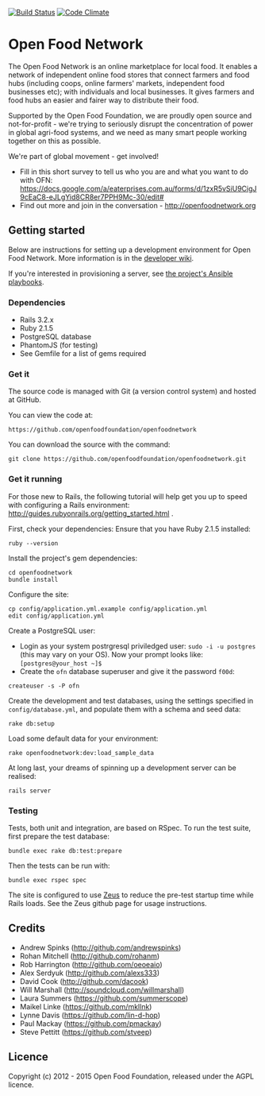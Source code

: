 [![Build Status](https://travis-ci.org/openfoodfoundation/openfoodnetwork.svg?branch=master)](https://travis-ci.org/openfoodfoundation/openfoodnetwork)
[![Code Climate](https://codeclimate.com/github/openfoodfoundation/openfoodnetwork.png)](https://codeclimate.com/github/openfoodfoundation/openfoodnetwork)

# Open Food Network

The Open Food Network is an online marketplace for local food. It enables a network of independent online food stores that connect farmers and food hubs (including coops, online farmers' markets, independent food businesses etc);  with individuals and local businesses. It gives farmers and food hubs an easier and fairer way to distribute their food.

Supported by the Open Food Foundation, we are proudly open source and not-for-profit - we're trying to seriously disrupt the concentration of power in global agri-food systems, and we need as many smart people working together on this as possible.

We're part of global movement - get involved!

* Fill in this short survey to tell us who you are and what you want to do with OFN: https://docs.google.com/a/eaterprises.com.au/forms/d/1zxR5vSiU9CigJ9cEaC8-eJLgYid8CR8er7PPH9Mc-30/edit#
* Find out more and join in the conversation - http://openfoodnetwork.org


## Getting started

Below are instructions for setting up a development environment for Open Food Network. More information is in the [developer wiki](https://github.com/openfoodfoundation/openfoodnetwork/wiki).

If you're interested in provisioning a server, see [the project's Ansible playbooks](https://github.com/openfoodfoundation/ofn_deployment).


### Dependencies

* Rails 3.2.x
* Ruby 2.1.5
* PostgreSQL database
* PhantomJS (for testing)
* See Gemfile for a list of gems required


### Get it

The source code is managed with Git (a version control system) and
hosted at GitHub.

You can view the code at:

    https://github.com/openfoodfoundation/openfoodnetwork

You can download the source with the command:

    git clone https://github.com/openfoodfoundation/openfoodnetwork.git


### Get it running

For those new to Rails, the following tutorial will help get you up to speed with configuring a Rails environment: http://guides.rubyonrails.org/getting_started.html .

First, check your dependencies: Ensure that you have Ruby 2.1.5 installed:

    ruby --version

Install the project's gem dependencies:

    cd openfoodnetwork
    bundle install

Configure the site:

    cp config/application.yml.example config/application.yml
    edit config/application.yml

Create a PostgreSQL user:

* Login as your system postrgresql priviledged user: `sudo -i -u postgres` (this may vary on your OS). Now your prompt looks like: `[postgres@your_host ~]$`
* Create the `ofn` database superuser and give it the password `f00d`:

```
createuser -s -P ofn
```

Create the development and test databases, using the settings specified in `config/database.yml`, and populate them with a schema and seed data:

    rake db:setup

Load some default data for your environment:

    rake openfoodnetwork:dev:load_sample_data

At long last, your dreams of spinning up a development server can be realised:

    rails server


### Testing

Tests, both unit and integration, are based on RSpec. To run the test suite, first prepare the test database:

    bundle exec rake db:test:prepare

Then the tests can be run with:

    bundle exec rspec spec

The site is configured to use
[Zeus](https://github.com/burke/zeus) to reduce the pre-test
startup time while Rails loads. See the Zeus github page for
usage instructions.


## Credits

* Andrew Spinks (http://github.com/andrewspinks)
* Rohan Mitchell (http://github.com/rohanm)
* Rob Harrington (http://github.com/oeoeaio)
* Alex Serdyuk (http://github.com/alexs333)
* David Cook (http://github.com/dacook)
* Will Marshall (http://soundcloud.com/willmarshall)
* Laura Summers (https://github.com/summerscope)
* Maikel Linke (https://github.com/mkllnk)
* Lynne Davis (https://github.com/lin-d-hop)
* Paul Mackay (https://github.com/pmackay)
* Steve Pettitt (https://github.com/stveep)


## Licence

Copyright (c) 2012 - 2015 Open Food Foundation, released under the AGPL licence.

